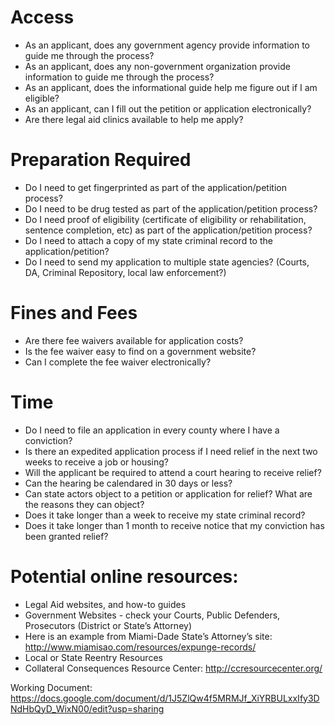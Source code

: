
# Access
- As an applicant, does any government agency provide information to guide me through the process?
- As an applicant, does any non-government organization provide information to guide me through the process?
- As an applicant, does the informational guide help me figure out if I am eligible?
- As an applicant, can I fill out the petition or application electronically?
- Are there legal aid clinics available to help me apply?

# Preparation Required
- Do I need to get fingerprinted as part of the application/petition process?
- Do I need to be drug tested as part of the application/petition process?
- Do I need proof of eligibility (certificate of eligibility or rehabilitation, sentence completion, etc) as part of the application/petition process?
- Do I need to attach a copy of my state criminal record to the application/petition?
- Do I need to send my application to multiple state agencies? (Courts, DA, Criminal Repository, local law enforcement?)

# Fines and Fees
- Are there fee waivers available for application costs?
- Is the fee waiver easy to find on a government website?
- Can I complete the fee waiver electronically?

# Time
- Do I need to file an application in every county where I have a conviction?
- Is there an expedited application process if I need relief in the next two weeks to receive a job or housing?
- Will the applicant be required to attend a court hearing to receive relief?
- Can the hearing be calendared in 30 days or less?
- Can state actors object to a petition or application for relief? What are the reasons they can object?
- Does it take longer than a week to receive my state criminal record?
- Does it take longer than 1 month to receive notice that my conviction has been granted relief?

# Potential online resources:
- Legal Aid websites, and how-to guides
- Government Websites - check your Courts, Public Defenders, Prosecutors (District or State’s Attorney)
- Here is an example from Miami-Dade State’s Attorney’s site: http://www.miamisao.com/resources/expunge-records/
- Local or State Reentry Resources
- Collateral Consequences Resource Center: http://ccresourcecenter.org/

Working Document: https://docs.google.com/document/d/1J5ZlQw4f5MRMJf_XiYRBULxxIfy3DNdHbQyD_WixN00/edit?usp=sharing
